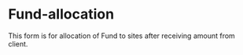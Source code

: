 # Fund-allocation
This form is for allocation of Fund to sites after receiving amount from  client.
